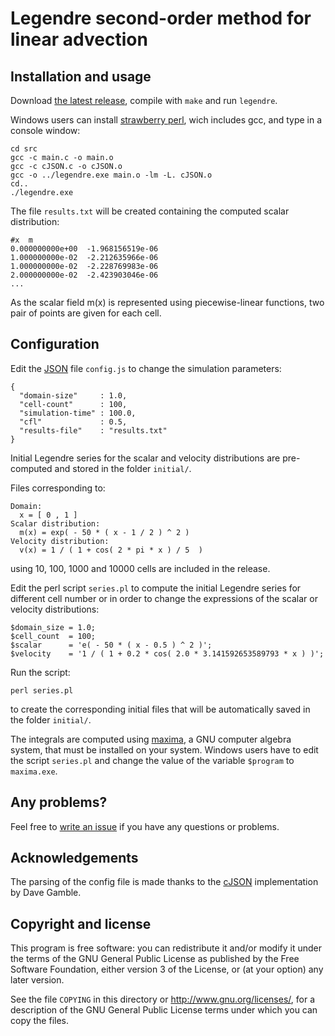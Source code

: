 Legendre second-order method for linear advection
=================================================

Installation and usage
----------------------

Download [the latest release](https://github.com/B0RJA/legendre-1D/zipball/master), compile with `make` and run `legendre`.

Windows users can install [strawberry perl](http://strawberryperl.com/), wich includes gcc, and type in a console window:

    cd src
    gcc -c main.c -o main.o
    gcc -c cJSON.c -o cJSON.o
    gcc -o ../legendre.exe main.o -lm -L. cJSON.o
    cd..
    ./legendre.exe

The file `results.txt` will be created containing the computed scalar distribution:

    #x  m
    0.000000000e+00  -1.968156519e-06
    1.000000000e-02	 -2.212635966e-06
    1.000000000e-02	 -2.228769983e-06
    2.000000000e-02  -2.423903046e-06
    ...

As the scalar field m(x) is represented using piecewise-linear functions, two pair of points are given for each cell.

Configuration
-------------

Edit the [JSON](http://www.json.org/) file `config.js` to change the simulation parameters:

    {
      "domain-size"     : 1.0,
      "cell-count"      : 100,
      "simulation-time" : 100.0,
      "cfl"             : 0.5,
      "results-file"    : "results.txt"
    }

Initial Legendre series for the scalar and velocity distributions are pre-computed and stored in the folder `initial/`.

Files corresponding to:

    Domain:
      x = [ 0 , 1 ]
    Scalar distribution:
      m(x) = exp( - 50 * ( x - 1 / 2 ) ^ 2 )
    Velocity distribution:
      v(x) = 1 / ( 1 + cos( 2 * pi * x ) / 5  )

using 10, 100, 1000 and 10000 cells are included in the release.

Edit the perl script `series.pl` to compute the initial Legendre series for different cell number or in order to change the expressions of the scalar or velocity distributions:

    $domain_size = 1.0;
    $cell_count  = 100;
    $scalar      = 'e( - 50 * ( x - 0.5 ) ^ 2 )';
    $velocity    = '1 / ( 1 + 0.2 * cos( 2.0 * 3.141592653589793 * x ) )';

Run the script:

    perl series.pl

to create the corresponding initial files that will be automatically saved in the folder `initial/`.

The integrals are computed using [maxima](http://maxima.sourceforge.net/), a GNU computer algebra system, that must be installed on your system. Windows users have to edit the script `series.pl` and change the value of the variable `$program` to `maxima.exe`.

Any problems?
-------------
Feel free to [write an issue](https://github.com/B0RJA/legendre-1D/issues) if you have any questions or problems.

Acknowledgements
----------------
The parsing of the config file is made thanks to the [cJSON](http://cjson.sourceforge.net/) implementation by Dave Gamble.

Copyright and license
---------------------

This program is free software: you can redistribute it and/or modify it under the terms of the GNU General Public License as published by the Free Software Foundation, either version 3 of the License, or (at your option) any later version.

See the file `COPYING` in this directory or  http://www.gnu.org/licenses/, for a description of the GNU General Public License terms under which you can copy the files.
